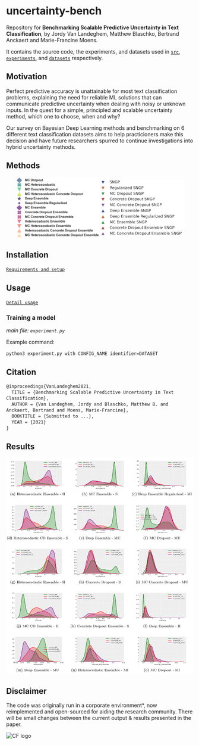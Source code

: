 # uncertainty-bench
Repository for **Benchmarking Scalable Predictive Uncertainty in Text Classification**, by Jordy Van Landeghem, Matthew Blaschko, Bertrand Anckaert and Marie-Francine Moens.

It contains the source code, the experiments, and datasets used 
in  [`src`](./src), [`experiments`](./experiments), and [`datasets`](./datasets) respectively.

## Motivation

Perfect predictive accuracy is unattainable for most text classification problems, explaining the need for reliable ML solutions that can communicate predictive uncertainty when dealing with noisy or unknown inputs. In the quest for a simple, principled and scalable uncertainty method, which one to choose, when and why? 

Our survey on Bayesian Deep Learning methods and benchmarking on 6 different text classification datasets aims to help practicioners make this decision and have future researchers spurred to continue investigations into hybrid uncertainty methods. 

## Methods

<p align="middle">
<img src="/images/legend_diversity.png" width="45%" alt="Methods and identifiers">
<img src="/images/sngp_legend_only.png" width="45%" alt="SNGP Methods">
</p>


## Installation

[`Requirements and setup`](./src/README.md)


## Usage

[`Detail usage`](./src/README.md)


### Training a model
_main file: `experiment.py`_

Example command:
```
python3 experiment.py with CONFIG_NAME identifier=DATASET 
```

## Citation
```
@inproceedings{VanLandeghem2021,
  TITLE = {Benchmarking Scalable Predictive Uncertainty in Text Classification},
  AUTHOR = {Van Landeghem, Jordy and Blaschko, Matthew B. and Anckaert, Bertrand and Moens, Marie-Francine},
  BOOKTITLE = {Submitted to ...},
  YEAR = {2021}
}
```

## Results

<img src="/images/single.png" alt="KDE plots of uncertainty in OOD detection task">


## Disclaimer
The code was originally run in a corporate environment*, now reimplemented and open-sourced for aiding the research community. 
There will be small changes between the current output & results presented in the paper.


<img src="https://contract.fit/wp-content/uploads/2019/11/logo-2.png" width="350" alt="CF logo">

<!---
### Changelog

- [x] boilerplate repo
- [x] raw evaluation data
- [x] link or host datasets
- [x] update experiment instructions
- [x] assign proper LICENSE
- [x] re-implementation, see Disclaimer
---!>
